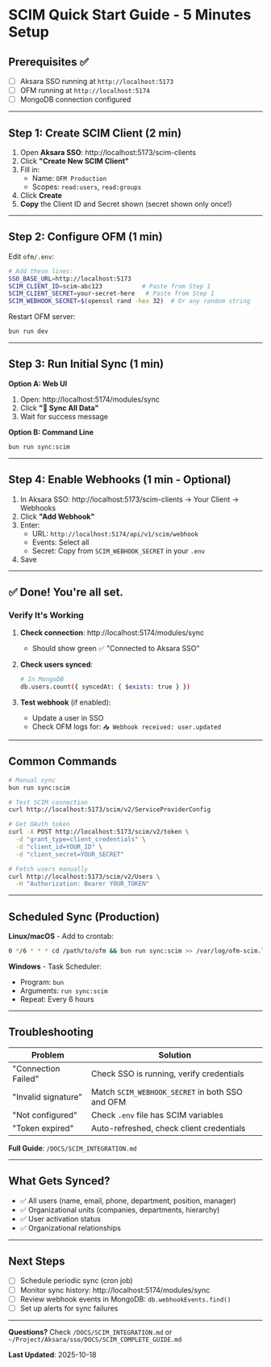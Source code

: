# SCIM Quick Start Guide - 5 Minutes Setup

## Prerequisites ✅

- [ ] Aksara SSO running at `http://localhost:5173`
- [ ] OFM running at `http://localhost:5174`
- [ ] MongoDB connection configured

---

## Step 1: Create SCIM Client (2 min)

1. Open **Aksara SSO**: http://localhost:5173/scim-clients
2. Click **"Create New SCIM Client"**
3. Fill in:
   - Name: `OFM Production`
   - Scopes: `read:users`, `read:groups`
4. Click **Create**
5. **Copy** the Client ID and Secret shown (secret shown only once!)

---

## Step 2: Configure OFM (1 min)

Edit `ofm/.env`:

```bash
# Add these lines:
SSO_BASE_URL=http://localhost:5173
SCIM_CLIENT_ID=scim-abc123           # Paste from Step 1
SCIM_CLIENT_SECRET=your-secret-here   # Paste from Step 1
SCIM_WEBHOOK_SECRET=$(openssl rand -hex 32)  # Or any random string
```

Restart OFM server:
```bash
bun run dev
```

---

## Step 3: Run Initial Sync (1 min)

**Option A: Web UI**
1. Open: http://localhost:5174/modules/sync
2. Click **"🔄 Sync All Data"**
3. Wait for success message

**Option B: Command Line**
```bash
bun run sync:scim
```

---

## Step 4: Enable Webhooks (1 min - Optional)

1. In Aksara SSO: http://localhost:5173/scim-clients → Your Client → Webhooks
2. Click **"Add Webhook"**
3. Enter:
   - URL: `http://localhost:5174/api/v1/scim/webhook`
   - Events: Select all
   - Secret: Copy from `SCIM_WEBHOOK_SECRET` in your `.env`
4. Save

---

## ✅ Done! You're all set.

### Verify It's Working

1. **Check connection**: http://localhost:5174/modules/sync
   - Should show green ✅ "Connected to Aksara SSO"

2. **Check users synced**:
   ```bash
   # In MongoDB
   db.users.count({ syncedAt: { $exists: true } })
   ```

3. **Test webhook** (if enabled):
   - Update a user in SSO
   - Check OFM logs for: `📥 Webhook received: user.updated`

---

## Common Commands

```bash
# Manual sync
bun run sync:scim

# Test SCIM connection
curl http://localhost:5173/scim/v2/ServiceProviderConfig

# Get OAuth token
curl -X POST http://localhost:5173/scim/v2/token \
  -d "grant_type=client_credentials" \
  -d "client_id=YOUR_ID" \
  -d "client_secret=YOUR_SECRET"

# Fetch users manually
curl http://localhost:5173/scim/v2/Users \
  -H "Authorization: Bearer YOUR_TOKEN"
```

---

## Scheduled Sync (Production)

**Linux/macOS** - Add to crontab:
```bash
0 */6 * * * cd /path/to/ofm && bun run sync:scim >> /var/log/ofm-scim.log 2>&1
```

**Windows** - Task Scheduler:
- Program: `bun`
- Arguments: `run sync:scim`
- Repeat: Every 6 hours

---

## Troubleshooting

| Problem | Solution |
|---------|----------|
| "Connection Failed" | Check SSO is running, verify credentials |
| "Invalid signature" | Match `SCIM_WEBHOOK_SECRET` in both SSO and OFM |
| "Not configured" | Check `.env` file has SCIM variables |
| "Token expired" | Auto-refreshed, check client credentials |

**Full Guide**: `/DOCS/SCIM_INTEGRATION.md`

---

## What Gets Synced?

- ✅ All users (name, email, phone, department, position, manager)
- ✅ Organizational units (companies, departments, hierarchy)
- ✅ User activation status
- ✅ Organizational relationships

---

## Next Steps

- [ ] Schedule periodic sync (cron job)
- [ ] Monitor sync history: http://localhost:5174/modules/sync
- [ ] Review webhook events in MongoDB: `db.webhookEvents.find()`
- [ ] Set up alerts for sync failures

---

**Questions?** Check `/DOCS/SCIM_INTEGRATION.md` or `~/Project/Aksara/sso/DOCS/SCIM_COMPLETE_GUIDE.md`

**Last Updated**: 2025-10-18
